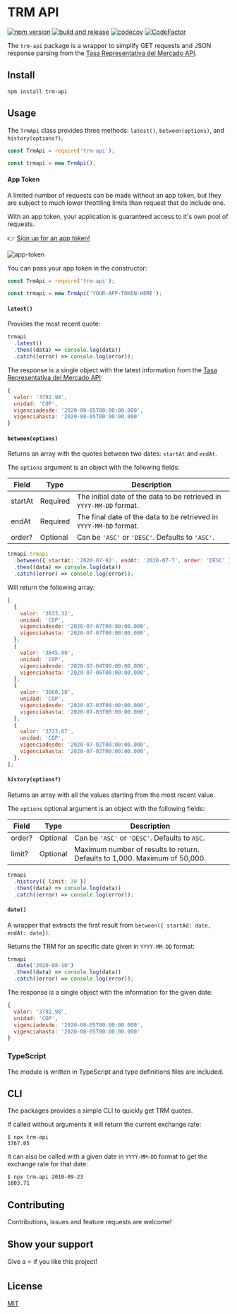 # TRM API

[![npm version](https://badge.fury.io/js/trm-api.svg)](https://badge.fury.io/js/trm-api)
[![build and release](https://github.com/MauricioRobayo/trm-api/workflows/build%20and%20release/badge.svg)](https://github.com/MauricioRobayo/trm-api/actions?query=workflow%3A%22Build+and+Release%22)
[![codecov](https://codecov.io/gh/MauricioRobayo/trm-api/branch/master/graph/badge.svg)](https://codecov.io/gh/MauricioRobayo/trm-api)
[![CodeFactor](https://www.codefactor.io/repository/github/mauriciorobayo/trm-api/badge)](https://www.codefactor.io/repository/github/mauriciorobayo/trm-api)

The `trm-api` package is a wrapper to simplify GET requests and JSON response parsing from the [Tasa Representativa del Mercado API](https://dev.socrata.com/foundry/www.datos.gov.co/32sa-8pi3).

## Install

```
npm install trm-api
```

## Usage

The `TrmApi` class provides three methods: `latest()`, `between(options)`, and `history(options?)`.

```js
const TrmApi = require('trm-api');

const trmapi = new TrmApi();
```

#### App Token

A limited number of requests can be made without an app token, but they are subject to much lower throttling limits than request that do include one.

With an app token, your application is guaranteed access to it's own pool of requests.

👉 [Sign up for an app token!](https://www.datos.gov.co/profile/edit/developer_settings)

![app-token](https://user-images.githubusercontent.com/2121481/90161654-11e0e280-dd59-11ea-9678-4d0a9f995b3c.png)

You can pass your app token in the constructor:

```js
const TrmApi = require('trm-api');

const trmapi = new TrmApi('YOUR-APP-TOKEN-HERE');
```

#### `latest()`

Provides the most recent quote:

```js
trmapi
  .latest()
  .then((data) => console.log(data))
  .catch((error) => console.log(error));
```

The response is a single object with the latest information from the [Tasa Representativa del Mercado API](https://dev.socrata.com/foundry/www.datos.gov.co/32sa-8pi3):

```js
{
  valor: '3792.98',
  unidad: 'COP',
  vigenciadesde: '2020-08-05T00:00:00.000',
  vigenciahasta: '2020-08-05T00:00:00.000'
}
```

#### `between(options)`

Returns an array with the quotes between two dates: `startAt` and `endAt`.

The `options` argument is an object with the following fields:

| Field   | Type     | Description                                                          |
| ------- | -------- | -------------------------------------------------------------------- |
| startAt | Required | The initial date of the data to be retrieved in `YYYY-MM-DD` format. |
| endAt   | Required | The final date of the data to be retrieved in `YYYY-MM-DD` format.   |
| order?  | Optional | Can be `'ASC'` or `'DESC'`. Defaults to `'ASC'`.                     |

```js
trmapi.trmapi
  .between({ startAt: '2020-07-02', endAt: '2020-07-7', order: 'DESC' })
  .then((data) => console.log(data))
  .catch((error) => console.log(error));
```

Will return the following array:

```js
[
  {
    valor: '3633.32',
    unidad: 'COP',
    vigenciadesde: '2020-07-07T00:00:00.000',
    vigenciahasta: '2020-07-07T00:00:00.000',
  },
  {
    valor: '3645.90',
    unidad: 'COP',
    vigenciadesde: '2020-07-04T00:00:00.000',
    vigenciahasta: '2020-07-06T00:00:00.000',
  },
  {
    valor: '3660.18',
    unidad: 'COP',
    vigenciadesde: '2020-07-03T00:00:00.000',
    vigenciahasta: '2020-07-03T00:00:00.000',
  },
  {
    valor: '3723.67',
    unidad: 'COP',
    vigenciadesde: '2020-07-02T00:00:00.000',
    vigenciahasta: '2020-07-02T00:00:00.000',
  },
];
```

#### `history(options?)`

Returns an array with all the values starting from the most recent value.

The `options` optional argument is an object with the following fields:

| Field  | Type     | Description                                                                |
| ------ | -------- | -------------------------------------------------------------------------- |
| order? | Optional | Can be `'ASC'` or `'DESC'`. Defaults to `ASC`.                             |
| limit? | Optional | Maximum number of results to return. Defaults to 1,000. Maximum of 50,000. |

```js
trmapi
  .history({ limit: 30 })
  .then((data) => console.log(data))
  .catch((error) => console.log(error));
```

#### `date()`

A wrapper that extracts the first result from `between({ startAd: date, endAt: date})`.

Returns the TRM for an specific date given in `YYYY-MM-DD` format:

```js
trmapi
  .date('2020-08-10')
  .then((data) => console.log(data))
  .catch((error) => console.log(error));
```

The response is a single object with the information for the given date:

```js
{
  valor: '3792.98',
  unidad: 'COP',
  vigenciadesde: '2020-08-05T00:00:00.000',
  vigenciahasta: '2020-08-05T00:00:00.000'
}
```

### TypeScript

The module is written in TypeScript and type definitions files are included.

## CLI

The packages provides a simple CLI to quickly get TRM quotes.

If called without arguments it will return the current exchange rate:

```
$ npx trm-api
3767.05
```

It can also be called with a given date in `YYYY-MM-DD` format to get the exchange rate for that date:

```
$ npx trm-api 2010-09-23
1803.71
```

## Contributing

Contributions, issues and feature requests are welcome!

## Show your support

Give a ⭐️ if you like this project!

## License

[MIT](LICENSE)
